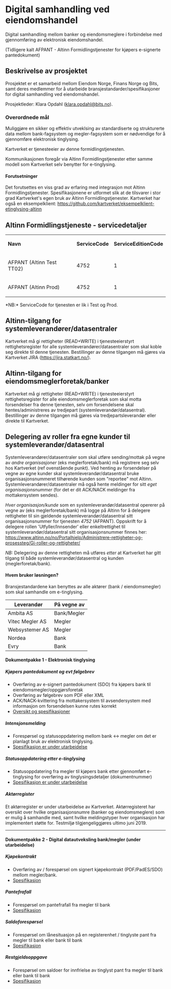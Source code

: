 # Digital samhandling ved eiendomshandel 
Digital samhandling mellom banker og eiendomsmeglere i forbindelse med gjennomføring av elektronisk eiendomshandel.


(Tidligere kalt AFPANT - Altinn Formidlingstjenester for kjøpers e-signerte pantedokument)

## Beskrivelse av prosjektet
Prosjektet er et samarbeid mellom Eiendom Norge, Finans Norge og Bits, samt deres medlemmer for å utarbeide bransjestandarder/spesifikasjoner for digital samhandling ved eiendomshandel.

Prosjektleder: Klara Opdahl (klara.opdahl@bits.no).

### Overordnede mål
Muliggjøre en sikker og effektiv utveklsing av standardiserte og strukturerte data mellom bank-fagsystem og megler-fagsystem som er nødvendige for å gjennomføre elektronisk tinglysing.

Kartverket er tjenesteeier av denne formidlingstjenesten.

Kommunikasjonen foregår via Altinn Formidlingstjenester etter samme modell som Kartverket selv benytter for e-tinglysing.


#### Forutsetninger
Det forutsettes en viss grad av erfaring med integrasjon mot Altinn Formidlingstjenester. Spesifikasjonene er utformet slik at de tilsvarer i stor grad Kartverket's egen bruk av Altinn Formidlingstjenester.
Kartverket har også en eksempelklient: https://github.com/kartverket/eksempelklient-etinglysing-altinn

## Altinn Formidlingstjeneste - servicedetaljer
<table>
	<tbody>
		<tr>
			<td><p><strong>Navn</strong></p></td>
			<td><p><strong>ServiceCode</strong></p></td>
			<td><p><strong>ServiceEditionCode</strong></p></td>
		</tr>
		<tr>
			<td><p>AFPANT (Altinn Test TT02)</p></td>
			<td><p>4752</p></td>
			<td><p>1</p></td>
		</tr>
		<tr>
			<td><p>AFPANT (Altinn Prod)</p></td>
			<td><p>4752</p></td>
			<td><p>1</p></td>
		</tr>
	</tbody>
</table>
*NB:* ServiceCode for tjenesten er lik i Test og Prod.

## Altinn-tilgang for systemleverandører/datasentraler
Kartverket må gi rettigheter (READ+WRITE) i tjenesteeierstyrt rettighetsregister for alle systemleverandører/datasentraler som skal koble seg direkte til denne tjenesten.
Bestillinger av denne tilgangen må gjøres via Kartverket JIRA (https://jira.statkart.no/).

## Altinn-tilgang for eiendomsmeglerforetak/banker
Kartverket må gi rettigheter (READ+WRITE) i tjenesteeierstyrt rettighetsregister for alle eiendomsmeglerforetak som skal motta forsendelser fra denne tjenesten, selv om forsendelsene skal hentes/administreres av tredjepart (systemleverandør/datasentral).
Bestillinger av denne tilgangen må gjøres via tredjepartsleverandør eller direkte til Kartverket.

## Delegering av roller fra egne kunder til systemleverandør/datasentral
Systemleverandører/datasentraler som skal utføre sending/mottak på vegne av *andre organisasjoner* (eks meglerforetak/bank) må registrere seg selv hos Kartverket (ref ovenstående punkt).
Ved henting av forsendelser på vegne av egne kunder skal systemleverandør/datasentral bruke organisasjonsnummeret tilhørende kunden som "reportee" mot Altinn.
Systemleverandører/datasentraler må også hente meldinger for sitt *eget organisasjonsnummer* (for det er dit ACK/NACK meldinger fra mottakersystem sendes). 

*Hver organisasjon/kunde* som en systemleverandør/datasentral opererer på vegne av (eks meglerforetak/bank) må logge på Altinn for å delegere rettigheter til sin gjeldende systemleverandør/datasentral sitt organisasjonsnummer for tjenesten *4752* (AFPANT).
Oppskrift for å delegere rollen 'Utfyller/Innsender' eller enkeltrettighet til systemleverandør/datasentral sitt organisasjonsnummer finnes her: https://www.altinn.no/no/Portalhjelp/Administrere-rettigheter-og-prosessteg/Gi-roller-og-rettigheter/

*NB:* Delegering av denne rettigheten må utføres _etter_ at Kartverket har gitt tilgang til både systemleverandør/datasentral og kunden (meglerforetak/bank).

#### Hvem bruker løsningen?
Bransjestandardene kan benyttes av alle aktører (bank / eiendomsmegler) som skal samhandle om e-tinglysing. 

Leverandør | På vegne av
---------- | -----------
Ambita AS | Bank/Megler
Vitec Megler AS | Megler
Websystemer AS | Megler
Nordea | Bank
Evry | Bank


 
#### Dokumentpakke 1 - Elektronisk tinglysing
##### Kjøpers pantedokument og evt følgebrev
* Overføring av e-signert pantedokument (SDO) fra kjøpers bank til eiendomsmegler/oppgjørsforetak 
* Overføring av følgebrev som PDF eller XML 
* ACK/NACK-kvittering fra mottakersystem til avsendersystem med informasjon om forsendelsen kunne rutes korrekt
* [Oversikt og spesifikasjoner](https://github.com/bitsnorge/e-tinglysing-afpant/blob/master/spesifikasjoner/afpant/afpant-kjøperspantedokument/readme.md)

##### Intensjonsmelding
* Forespørsel og statusoppdatering mellom bank <-> megler om det er planlagt bruk av  elektronisk tinglysing.
* [Spesifikasjon er under utarbeidelse](https://github.com/bitsnorge/e-tinglysing-afpant/issues/4)


##### Statusoppdatering etter e-tinglysing
* Statusoppdatering fra megler til kjøpers bank etter gjennomført e-tinglysing for overføring av tinglysingsdetaljer (dokumentnummer)
* [Spesifikasjon er under utarbeidelse](https://github.com/bitsnorge/e-tinglysing-afpant/issues/3)

##### Aktørregister
Et aktørregister er under utarbeidelse av Kartverket.  Aktørregisteret har oversikt over hvilke organisasjonsnumre (banker og eiendomsmeglere) som er mulig å samhandle med, samt hvilke meldingstyper hver organisasjon har implementert støtte for. Testmiljø tilgjengeliggjøres ultimo juni 2019.
<hr>

#### Dokumentpakke 2 -  Digital datautveksling bank/megler (under utarbeidelse)
##### Kjøpekontrakt 
* Overføring av / forespørsel om signert kjøpekontrakt (PDF/PadES/SDO) mellom megler/bank.
* [Spesifikasjon](https://github.com/bitsnorge/e-tinglysing-afpant/blob/master/spesifikasjoner/afpant/afpant-kj%C3%B8pekontrakt/afpant-kj%C3%B8pekontrakt.md)
##### Pantefrafall
* Forespørsel om pantefrafall fra megler til bank
* [Spesifikasjon](https://github.com/bitsnorge/e-tinglysing-afpant/blob/master/spesifikasjoner/afpant/afpant-pantefrafall/afpant-pantefrafall.md)
##### Saldoforespørsel
* Forespørsel om lånesituasjon på en registerenhet / tinglyste pant fra megler til bank eller bank til bank
* [Spesifikasjon](https://github.com/bitsnorge/e-tinglysing-afpant/blob/master/spesifikasjoner/afpant/afpant-saldoforesp%C3%B8rsel/afpant-saldoforesp%C3%B8rsel.md)
##### Restgjeldsoppgave
* Forespørsel om saldoer for innfrielse av tinglyst pant fra megler til bank eller bank til bank
* [Spesifikasjon](https://github.com/bitsnorge/e-tinglysing-afpant/blob/master/spesifikasjoner/afpant/afpant-restgjeldsoppgave/afpant-restgjeldsoppgave.md)

